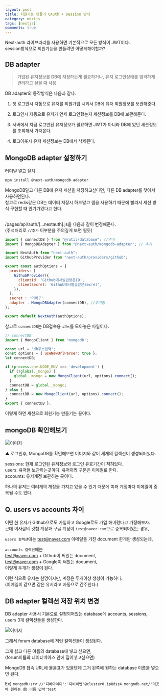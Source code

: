 ```yaml
---
layout: post
title: 회원기능 만들기 OAuth + session 방식
category: nextjs
tags: [nextjs]
comments: true
---
```


Next-auth 라이브러리를 사용하면 기본적으로 모든 방식이 JWT이다.<br/>
session방식으로 회원기능을 만들려면 어떻게해야할까?

## DB adapter

> 가입된 유저정보를 DB에 저장하는게 필요하거나, 유저 로그인상태를 엄격하게 관리하고 싶을 때 사용

DB adapter의 동작방식은 다음과 같다.<br/>

1. 첫 로그인시 자동으로 유저를 회원가입 시켜서 DB에 유저 회원정보를 보관해준다.<br/>

2. 로그인시 자동으로 유저가 언제 로그인했는지 세션정보를 DB에 보관해준다.<br/>

3. 서버에서 지금 로그인된 유저정보가 필요하면 JWT가 아니라 DB에 있던 세션정보를 조회해서 가져온다. <br/>

4. 로그아웃시 유저 세션정보는 DB에서 삭제된다. <br/>

## MongoDB adapter 설정하기

터미널 열고 설치

```js
npm install @next-auth/mongodb-adapter
```

MongoDB말고 다른 DB에 유저 세션을 저장하고싶다면, 다른 DB adapter를 찾아서 사용하면된다.<br/>
참고로 redis같은 DB는 데이터 저장시 하드말고 램을 사용하기 때문에 빨라서 세션 방식 구현할 때 인기가있다고 한다.<br/><br/>

/pages/api/auth/[...nextauth].js을 다음과 같이 변경해준다. <br/>
(주석처리로 `//추가` 이부분을 주의깊게 보면 될듯)

```js
import { connectDB } from "@/util/database"; //추가
import { MongoDBAdapter } from "@next-auth/mongodb-adapter"; // 추가

import NextAuth from "next-auth";
import GithubProvider from "next-auth/providers/github";

export const authOptions = {
  providers: [
    GithubProvider({
      clientId: 'Github에서발급받은ID',
      clientSecret: 'Github에서발급받은Secret',
    }),
  ],
  secret : '어쩌구'
  adapter : MongoDBAdapter(connectDB), //추가함
};

export default NextAuth(authOptions);

```

참고로 `connectDB`는 DB접속용 코드를 모아놓은 파일이다.

```js
// connectDB
import { MongoClient } from 'mongodb';

const url = 'db주소입력';
const options = { useNewUrlParser: true };
let connectDB;

if (process.env.NODE_ENV === 'development') {
  if (!global._mongo) {
    global._mongo = new MongoClient(url, options).connect();
  }
  connectDB = global._mongo;
} else {
  connectDB = new MongoClient(url, options).connect();
}
export { connectDB };
```

이렇게 하면 세션으로 회원기능 만들기는 끝이다.<br/>

## mongoDB 확인해보기

![이미지](https://img1.daumcdn.net/thumb/R1280x0/?scode=mtistory2&fname=https%3A%2F%2Fblog.kakaocdn.net%2Fdn%2FK9sbt%2FbtsdEDr9Wsb%2FirujaDceXkdoToPxmZtdyK%2Fimg.png)
<br/>

▲ 로그인후, MongoDB를 확인해보면 이미지와 같이 세개의 컬렉션이 생성되어있다.<br/>

sessions: 현재 로그인된 유저정보와 로그인 유효기간이 적혀있다.<br/>
users: 유저들 보관하는곳이다. 유저끼리 구분은 이메일로 한다.<br/>
accounts: 유저계정 보관하는 곳이다.<br/>

하나의 유저는 여러개의 계정을 가지고 있을 수 있기 때문에 여러 계정마다 이메일이 중복될 수도 있다.<br/>

## Q. users vs accounts 차이

어떤 한 유저가 Github으로도 가입하고 Google로도 가입 해버렸다고 가정해보자.<br/>
근데 이사람의 깃헙 계정과 구글 계정이 `test@naver.com`으로 중복되어있는 경우,<br/>

`users 컬렉션`에는 test@naver.com 이메일을 가진 document 한개만 생성되는데,<br/>

`accounts 컬렉션`에는 <br/>
test@naver.com + Github이 써있는 document,<br/>
test@naver.com + Google이 써있는 document,<br/>
이렇게 두개가 생성이 된다.<br/>

이런 식으로 유저는 한명이지만, 계정은 두개이상 생성이 가능하다.<br/>
(이메일이 같으면 같은 유저라고 자동으로 간주한다.)

## DB adapter 컬렉션 저장 위치 변경

DB adapter 사용시 기본으로 설정되어있는 database에 accounts, sessions, users 3개 컬렉션들을 생성한다.<br/>

![이미지](https://img1.daumcdn.net/thumb/R1280x0/?scode=mtistory2&fname=https%3A%2F%2Fblog.kakaocdn.net%2Fdn%2FK9sbt%2FbtsdEDr9Wsb%2FirujaDceXkdoToPxmZtdyK%2Fimg.png)

그래서 forum database에 저런 컬렉션들이 생성된다.<br/>

그게 싫고 다른 이름의 database에 넣고 싶으면, <br/>
(forum이름의 데이터베이스 안에 집어넣고싶으면)<br/>

MongoDB 접속 URL에 물음표가 있을텐데 그거 왼쪽에 원하는 database 이름을 넣으면 된다.<br/>

Ex)
`mongodb+srv://'디비아이디':'디비비번'@cluster0.ip8dsz4.mongodb.net/'이곳에 원하는 db 이름 입력'test`
